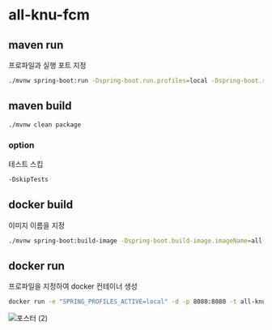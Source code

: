 # all-knu-fcm

## maven run
프로파일과 실행 포트 지정
```bash
./mvnw spring-boot:run -Dspring-boot.run.profiles=local -Dspring-boot.run.jvmArguments='-Dserver.port=8081'
```

## maven build
```bash
./mvnw clean package
```
### option
테스트 스킵
```bash
-DskipTests
```

## docker build
이미지 이름을 지정
```bash
./mvnw spring-boot:build-image -Dspring-boot.build-image.imageName=all-knu-fcm
```

## docker run
프로파일을 지정하여 docker 컨테이너 생성
```bash
docker run -e "SPRING_PROFILES_ACTIVE=local" -d -p 8080:8080 -t all-knu-fcm
```
![포스터 (2)](https://user-images.githubusercontent.com/35598710/146747200-db85fa02-699d-4654-9805-2802298c02d6.png)
